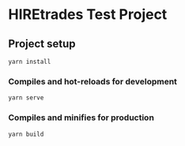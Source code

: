 # HIREtrades Test Project

## Project setup
```
yarn install
```

### Compiles and hot-reloads for development
```
yarn serve
```

### Compiles and minifies for production
```
yarn build
```

